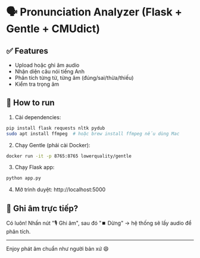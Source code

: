 # 🗣 Pronunciation Analyzer (Flask + Gentle + CMUdict)

## ✅ Features
- Upload hoặc ghi âm audio
- Nhận diện câu nói tiếng Anh
- Phân tích từng từ, từng âm (đúng/sai/thừa/thiếu)
- Kiểm tra trọng âm

## 🚀 How to run

1. Cài dependencies:
```bash
pip install flask requests nltk pydub
sudo apt install ffmpeg  # hoặc brew install ffmpeg nếu dùng Mac
```

2. Chạy Gentle (phải cài Docker):
```bash
docker run -it -p 8765:8765 lowerquality/gentle
```

3. Chạy Flask app:
```bash
python app.py
```

4. Mở trình duyệt: http://localhost:5000

## 🎤 Ghi âm trực tiếp?
Có luôn! Nhấn nút "🎙 Ghi âm", sau đó "⏹ Dừng" → hệ thống sẽ lấy audio để phân tích.

---
Enjoy phát âm chuẩn như người bản xứ 😄